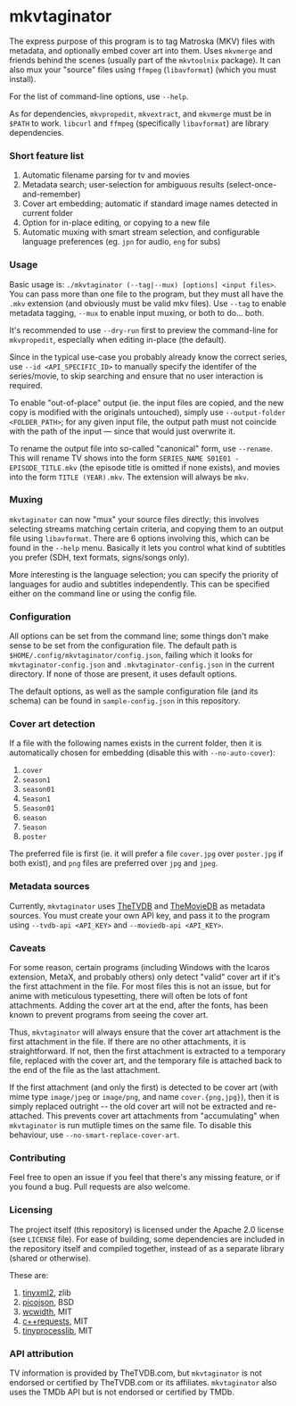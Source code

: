 # mkvtaginator

The express purpose of this program is to tag Matroska (MKV) files with metadata, and optionally embed cover art into them. Uses
`mkvmerge` and friends behind the scenes (usually part of the `mkvtoolnix` package). It can also mux your "source" files using
`ffmpeg` (`libavformat`) (which you must install).

For the list of command-line options, use `--help`.

As for dependencies, `mkvpropedit`, `mkvextract`, and `mkvmerge` must be in `$PATH` to work. `libcurl` and `ffmpeg` (specifically `libavformat`) are library dependencies.


### Short feature list

1. Automatic filename parsing for tv and movies
2. Metadata search; user-selection for ambiguous results (select-once-and-remember)
3. Cover art embedding; automatic if standard image names detected in current folder
4. Option for in-place editing, or copying to a new file
5. Automatic muxing with smart stream selection, and configurable language preferences (eg. `jpn` for audio, `eng` for subs)


### Usage

Basic usage is: `./mkvtaginator (--tag|--mux) [options] <input files>`. You can pass more than one file to the program,
but they must all have the `.mkv` extension (and obviously must be valid mkv files). Use `--tag` to enable metadata tagging,
`--mux` to enable input muxing, or both to do... both.

It's recommended to use `--dry-run` first to preview the command-line for `mkvpropedit`, especially when editing in-place (the default).

Since in the typical use-case you probably already know the correct series, use `--id <API_SPECIFIC_ID>` to manually specify the identifer
of the series/movie, to skip searching and ensure that no user interaction is required.

To enable "out-of-place" output (ie. the input files are copied, and the new copy is modified with the originals untouched), simply use
`--output-folder <FOLDER_PATH>`; for any given input file, the output path must not coincide with the path of the input &mdash; since that
would just overwrite it.

To rename the output file into so-called "canonical" form, use `--rename`. This will rename TV shows into the form
`SERIES_NAME S01E01 - EPISODE_TITLE.mkv` (the episode title is omitted if none exists), and movies into the form `TITLE (YEAR).mkv`. The
extension will always be `mkv`.



### Muxing

`mkvtaginator` can now "mux" your source files directly; this involves selecting streams matching certain criteria, and copying them
to an output file using `libavformat`. There are 6 options involving this, which can be found in the `--help` menu. Basically it lets
you control what kind of subtitles you prefer (SDH, text formats, signs/songs only).

More interesting is the language selection; you can specify the priority of languages for audio and subtitles independently. This can
be specified either on the command line or using the config file.



### Configuration

All options can be set from the command line; some things don't make sense to be set from the configuration file. The default path
is `$HOME/.config/mkvtaginator/config.json`, failing which it looks for `mkvtaginator-config.json` and `.mkvtaginator-config.json` in
the current directory. If none of those are present, it uses default options.

The default options, as well as the sample configuration file (and its schema) can be found in `sample-config.json` in this repository.



### Cover art detection

If a file with the following names exists in the current folder, then it is automatically chosen for embedding (disable this with `--no-auto-cover`):

1. `cover`
2. `season1`
3. `season01`
4. `Season1`
5. `Season01`
6. `season`
7. `Season`
8. `poster`

The preferred file is first (ie. it will prefer a file `cover.jpg` over `poster.jpg` if both exist), and `png` files are preferred over
`jpg` and `jpeg`.


### Metadata sources

Currently, `mkvtaginator` uses [TheTVDB](https://thetvdb.com) and [TheMovieDB](https://themoviedb.org) as metadata sources. You must
create your own API key, and pass it to the program using `--tvdb-api <API_KEY>` and `--moviedb-api <API_KEY>`.


### Caveats

For some reason, certain programs (including Windows with the Icaros extension, MetaX, and probably others) only detect "valid" cover art
if it's the first attachment in the file. For most files this is not an issue, but for anime with meticulous typesetting, there will
often be lots of font attachments. Adding the cover art at the end, after the fonts, has been known to prevent programs from seeing the
cover art.

Thus, `mkvtaginator` will always ensure that the cover art attachment is the first attachment in the file. If there are no other
attachments, it is straightforward. If not, then the first attachment is extracted to a temporary file, replaced with the cover art,
and the temporary file is attached back to the end of the file as the last attachment.

If the first attachment (and only the first) is detected to be cover art (with mime type `image/jpeg` or `image/png`, and name
`cover.{png,jpg}`), then it is simply replaced outright -- the old cover art will not be extracted and re-attached. This prevents
cover art attachments from "accumulating" when `mkvtaginator` is run mutliple times on the same file. To disable this behaviour,
use `--no-smart-replace-cover-art`.


### Contributing

Feel free to open an issue if you feel that there's any missing feature, or if you found a bug. Pull requests are also welcome.



### Licensing

The project itself (this repository) is licensed under the Apache 2.0 license (see `LICENSE` file). For ease of building, some dependencies
are included in the repository itself and compiled together, instead of as a separate library (shared or otherwise).

These are:

1. [tinyxml2](https://github.com/leethomason/tinyxml2), zlib
2. [picojson](https://github.com/kazuho/picojson), BSD
3. [wcwidth](https://github.com/termux/wcwidth), MIT
4. [c++requests](https://github.com/whoshuu/cpr), MIT
5. [tinyprocesslib](https://gitlab.com/eidheim/tiny-process-library), MIT



### API attribution

TV information is provided by TheTVDB.com, but `mkvtaginator` is not endorsed or certified by TheTVDB.com or its affiliates. `mkvtaginator`
also uses the TMDb API but is not endorsed or certified by TMDb.










